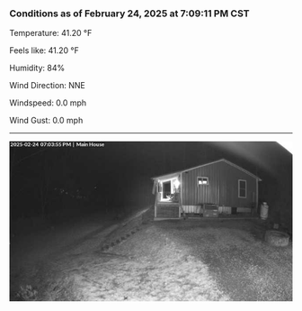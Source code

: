 ### Conditions as of February 24, 2025 at 7:09:11 PM CST 

Temperature: 41.20 &deg;F

Feels like: 41.20 &deg;F

Humidity: 84%

Wind Direction: NNE

Windspeed: 0.0 mph

Wind Gust: 0.0 mph

---

<img src="./images/latest.jpeg"/>

